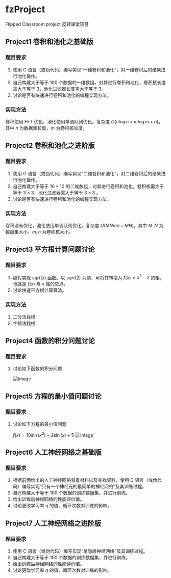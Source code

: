 # fzProject

Flipped Classroom project 反转课堂项目

## Project1 卷积和池化之基础版

### 题目要求

1. 使用 C 语言（或伪代码）编写实现“一维卷积和池化”，对一维卷积后的结果进行池化操作。
2. 自己构建大于等于 $100$ 个数据的一维数组，对其进行卷积和池化，卷积核长度需大于等于 $3$，池化过滤器长度需大于等于 $3$。
3. 讨论是否有快速进行卷积和池化的编程实现方法。

### 实现方法

卷积使用 FFT 优化，池化使用单调队列优化。复杂度 $O(n \log n + m \log m + n)$，其中 $n$ 为数据集长度，$m$ 为卷积核长度。

## Project2 卷积和池化之进阶版

### 题目要求

1. 使用 C 语言（或伪代码）编写实现“二维卷积和池化”，对二维卷积后的结果进行池化操作。
2. 自己构建大于等于 $10 \times 10$ 的二维数组，对其进行卷积和池化，卷积核需大于等于 $3 \times 3$，池化过滤器需大于等于 $3 \times 3$ 。
3. 讨论是否有快速进行卷积和池化的编程实现方法。
   
### 实现方法

卷积没有优化，池化使用单调队列优化。复杂度 $O(MNmn + MN)$，其中 $M, N$ 为数据集大小，$m, n$ 为卷积核大小。

## Project3 平方根计算问题讨论

### 题目要求

1. 编程实现 $sqrt(x)$ 函数。以 $sqrt(2)$ 为例，可将其转换为 $f(x)=x^2-2$ 的根，也就是 $f(x)$ 与 $x$ 轴的交点。
2. 讨论快速平方根计算算法。

### 实现方法

1. 二分法找根
2. 牛顿法找根

## Project4 函数的积分问题讨论

### 题目要求

1. 讨论如下函数的积分问题
   
   ![image](https://github.com/99-wood/fzProject/assets/54342274/f367d198-871a-45fd-98b0-263afe934dcf)

## Project5 方程的最小值问题讨论

### 题目要求

1. 讨论如下方程的最小值问题

   $f(x) = 10\sin(x ^ 2) - 2\sin(x) + 5$
   ![image](https://github.com/99-wood/fzProject/assets/54342274/7d628ac8-199b-440e-bea7-ff3cc0a2c82f)

## Project6 人工神经网络之基础版

### 题目要求

1. 根据前面给出的人工神经网络背景材料以及查找资料，使用 C 语言（或伪代码）编写实现“只有一个神经元的最简单的神经网络”及其训练过程。
2. 自己构建大于等于 $100$ 个数据的训练数据集，并进行训练。
3. 给出训练后神经网络的性能评价值。
4. 讨论更改学习率 $\eta$ 的值、循环次数对训练的影响。
   
## Project7 人工神经网络之进阶版

### 题目要求

1. 使用 C 语言（或伪代码）编写实现“单隐层神经网络”及其训练过程。
2. 自己构建大于等于 $100$ 个数据的训练数据集，并进行训练。
3. 给出训练后神经网络的性能评价值。
4. 讨论更改学习率 $\eta$ 的值、循环次数对训练的影响。



